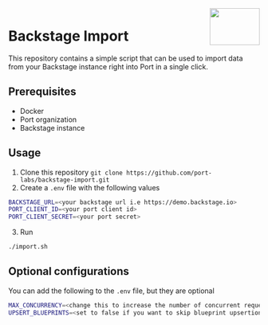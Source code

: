 <img align="right" width="100" height="74" src="https://user-images.githubusercontent.com/8277210/183290025-d7b24277-dfb4-4ce1-bece-7fe0ecd5efd4.svg" />

# Backstage Import

This repository contains a simple script that can be used to import data from your Backstage instance right into Port in a single click.

## Prerequisites

- Docker
- Port organization
- Backstage instance

## Usage

1. Clone this repository `git clone https://github.com/port-labs/backstage-import.git`
2. Create a `.env` file with the following values
```bash
BACKSTAGE_URL=<your backstage url i.e https://demo.backstage.io>
PORT_CLIENT_ID=<your port client id>
PORT_CLIENT_SECRET=<your port secret>
```
3. Run
```bash
./import.sh
```

## Optional configurations

You can add the following to the `.env` file, but they are optional
```bash
MAX_CONCURRENCY=<change this to increase the number of concurrent requests default is 1>
UPSERT_BLUEPRINTS=<set to false if you want to skip blueprint upsertion>
```
